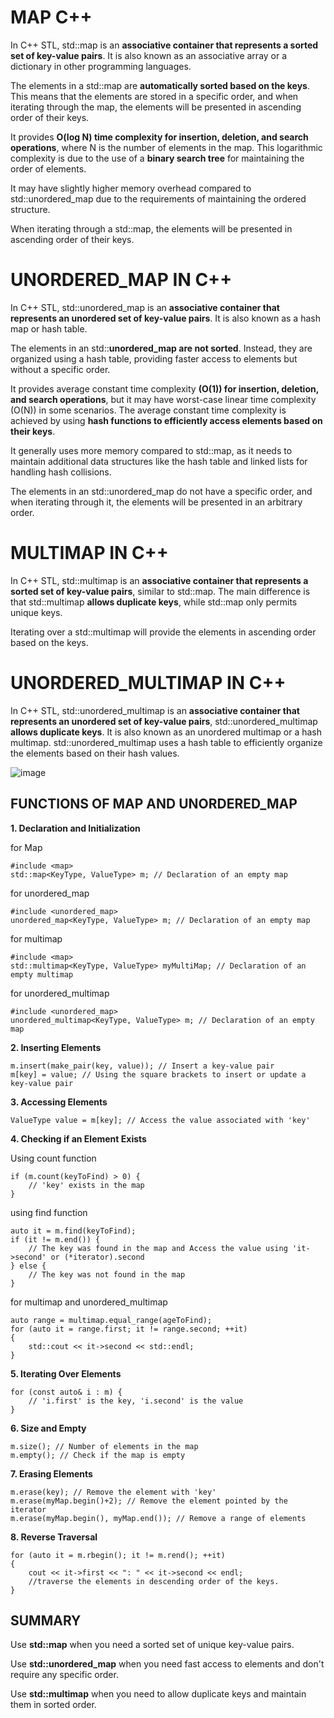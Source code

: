 # MAP C++

In C++ STL, std::map is an **associative container that represents a sorted set of key-value pairs**. It is also known as an associative array or a dictionary in other programming languages. 

The elements in a std::map are **automatically sorted based on the keys**. This means that the elements are stored in a specific order, and when iterating through the map, the elements will be presented in ascending order of their keys.

It provides **O(log N) time complexity for insertion, deletion, and search operations**, where N is the number of elements in the map. This logarithmic complexity is due to the use of a **binary search tree** for maintaining the order of elements.

It may have slightly higher memory overhead compared to std::unordered_map due to the requirements of maintaining the ordered structure.

When iterating through a std::map, the elements will be presented in ascending order of their keys.

# UNORDERED_MAP IN C++

In C++ STL, std::unordered_map is an **associative container that represents an unordered set of key-value pairs**. It is also known as a hash map or hash table.

The elements in an std::**unordered_map are not sorted**. Instead, they are organized using a hash table, providing faster access to elements but without a specific order.

It provides average constant time complexity **(O(1)) for insertion, deletion, and search operations**, but it may have worst-case linear time complexity (O(N)) in some scenarios. The average constant time complexity is achieved by using **hash functions to efficiently access elements based on their keys**.

It generally uses more memory compared to std::map, as it needs to maintain additional data structures like the hash table and linked lists for handling hash collisions.

The elements in an std::unordered_map do not have a specific order, and when iterating through it, the elements will be presented in an arbitrary order.

# MULTIMAP IN C++

In C++ STL, std::multimap is an **associative container that represents a sorted set of key-value pairs**, similar to std::map. The main difference is that std::multimap **allows duplicate keys**, while std::map only permits unique keys.

Iterating over a std::multimap will provide the elements in ascending order based on the keys.

# UNORDERED_MULTIMAP IN C++

In C++ STL, std::unordered_multimap is an **associative container that represents an unordered set of key-value pairs**, std::unordered_multimap **allows duplicate keys**. It is also known as an unordered multimap or a hash multimap. std::unordered_multimap uses a hash table to efficiently organize the elements based on their hash values.

![image](https://github.com/JashandeepSidhu712/CPP-basics/assets/117754690/0661fccd-1979-4d73-aaa9-833a2538c3ce)


## FUNCTIONS OF MAP AND UNORDERED_MAP

**1. Declaration and Initialization**

for Map
```
#include <map>
std::map<KeyType, ValueType> m; // Declaration of an empty map
```

for unordered_map
```
#include <unordered_map>
unordered_map<KeyType, ValueType> m; // Declaration of an empty map
```

for multimap
```
#include <map>
std::multimap<KeyType, ValueType> myMultiMap; // Declaration of an empty multimap
```

for unordered_multimap
```
#include <unordered_map>
unordered_multimap<KeyType, ValueType> m; // Declaration of an empty map
```

**2. Inserting Elements**

```
m.insert(make_pair(key, value)); // Insert a key-value pair
m[key] = value; // Using the square brackets to insert or update a key-value pair
```

**3. Accessing Elements**

```
ValueType value = m[key]; // Access the value associated with 'key'
```

**4. Checking if an Element Exists**

Using count function
```
if (m.count(keyToFind) > 0) {
    // 'key' exists in the map
}
```

using find function
```
auto it = m.find(keyToFind);
if (it != m.end()) {
    // The key was found in the map and Access the value using 'it->second' or (*iterator).second
} else {
    // The key was not found in the map
}
```

for multimap and unordered_multimap
```
auto range = multimap.equal_range(ageToFind);
for (auto it = range.first; it != range.second; ++it)
{
    std::cout << it->second << std::endl;
}
```

**5. Iterating Over Elements**

```
for (const auto& i : m) {
    // 'i.first' is the key, 'i.second' is the value
}
```

**6. Size and Empty**

```
m.size(); // Number of elements in the map
m.empty(); // Check if the map is empty
```

**7. Erasing Elements**

```
m.erase(key); // Remove the element with 'key'
m.erase(myMap.begin()+2); // Remove the element pointed by the iterator
m.erase(myMap.begin(), myMap.end()); // Remove a range of elements
```

**8. Reverse Traversal**

```
for (auto it = m.rbegin(); it != m.rend(); ++it)
{
    cout << it->first << ": " << it->second << endl;
    //traverse the elements in descending order of the keys.
}
```

## SUMMARY

Use **std::map** when you need a sorted set of unique key-value pairs.

Use **std::unordered_map** when you need fast access to elements and don't require any specific order.

Use **std::multimap** when you need to allow duplicate keys and maintain them in sorted order.
